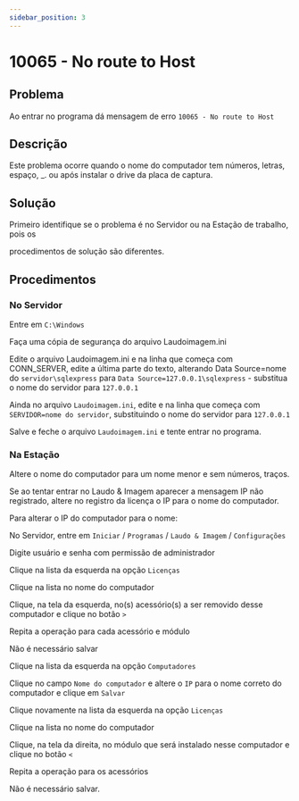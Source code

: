 ```yaml
---
sidebar_position: 3
---
```


# 10065 - No route to Host

## Problema

Ao entrar no programa dá mensagem de erro `10065 - No route to
Host`

## Descrição

Este problema ocorre quando o nome do computador tem números,
letras, espaço, \_. ou após instalar o drive da placa de
captura.

## Solução

Primeiro identifique se o problema é no Servidor ou na Estação
de trabalho, pois os

procedimentos de solução são diferentes.

## Procedimentos

### No Servidor

Entre em `C:\Windows`

Faça uma cópia de segurança do arquivo Laudoimagem.ini

Edite o arquivo Laudoimagem.ini e na linha que começa com
CONN_SERVER, edite a última parte do texto, alterando Data
Source=nome do `servidor\sqlexpress` para `Data
Source=127.0.0.1\sqlexpress` - substitua o nome do servidor para
`127.0.0.1`

Ainda no arquivo `Laudoimagem.ini`, edite e na linha que começa
com `SERVIDOR=nome do servidor`, substituindo o nome do servidor
para `127.0.0.1`

Salve e feche o arquivo `Laudoimagem.ini` e tente entrar no
programa.

### Na Estação

Altere o nome do computador para um nome menor e sem números,
traços.

Se ao tentar entrar no Laudo & Imagem aparecer a mensagem IP não
registrado, altere no registro da licença o IP para o nome do
computador.

Para alterar o IP do computador para o nome:

No Servidor, entre em `Iniciar` / `Programas` / `Laudo & Imagem` /
`Configurações`

Digite usuário e senha com permissão de administrador

Clique na lista da esquerda na opção `Licenças`

Clique na lista no nome do computador

Clique, na tela da esquerda, no(s) acessório(s) a ser removido
desse computador e clique no botão `>`

Repita a operação para cada acessório e módulo

Não é necessário salvar

Clique na lista da esquerda na opção `Computadores`

Clique no campo `Nome do computador` e altere o `IP` para o nome
correto do computador e clique em `Salvar`

Clique novamente na lista da esquerda na opção `Licenças`

Clique na lista no nome do computador

Clique, na tela da direita, no módulo que será instalado nesse
computador e clique no botão `<`

Repita a operação para os acessórios

Não é necessário salvar.